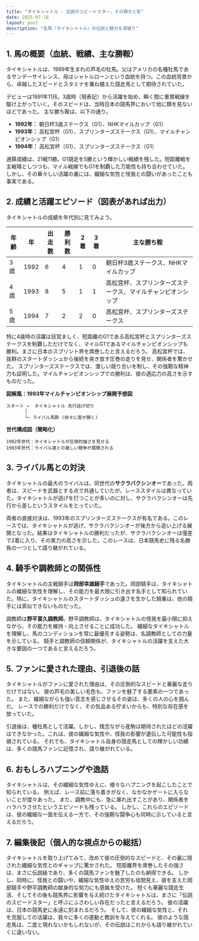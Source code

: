 ```yaml
---
title: "タイキシャトル - 伝説のスピードスター、その輝きと影"
date: 2025-07-16
layout: post
description: "名馬『タイキシャトル』の伝説と魅力を深堀り"
---
```


## 1. 馬の概要（血統、戦績、主な勝鞍）

タイキシャトルは、1989年生まれの芦毛の牡馬。父はアメリカの名種牡馬であるサンデーサイレンス、母はシャトルローンという血統を持つ。この血統背景から、卓越したスピードとスタミナを兼ね備えた競走馬として期待されていた。  

デビューは1991年11月。3歳時（現表記）から活躍を始め、瞬く間に重賞戦線を駆け上がっていく。そのスピードは、当時日本の競馬界において他に類を見ないほどであった。  主な勝ち鞍は、以下の通り。

* **1992年：** 朝日杯3歳ステークス（G1）、NHKマイルカップ（G1）
* **1993年：** 高松宮杯（G1）、スプリンターズステークス（G1）、マイルチャンピオンシップ（G1）
* **1994年：** 高松宮杯（G1）、スプリンターズステークス（G1）


通算成績は、21戦11勝。G1競走を5勝という輝かしい戦績を残した。短距離戦を主戦場としつつも、マイル戦線でもG1を制覇した万能性も持ち合わせていた。しかし、その華々しい活躍の裏には、繊細な気性と怪我との闘いがあったことも事実である。


## 2. 成績と活躍エピソード（図表があれば出力）

タイキシャトルの成績を年代別に見てみよう。

| 年齢 | 年 | 出走数 | 勝利数 | 2着 | 3着 | 主な勝ち鞍 |
|---|---|---|---|---|---|---|
| 3歳 | 1992 | 6 | 4 | 1 | 0 | 朝日杯3歳ステークス、NHKマイルカップ |
| 4歳 | 1993 | 8 | 5 | 1 | 1 | 高松宮杯、スプリンターズステークス、マイルチャンピオンシップ |
| 5歳 | 1994 | 7 | 2 | 2 | 0 | 高松宮杯、スプリンターズステークス |


特に4歳時の活躍は目覚ましく、短距離のG1である高松宮杯とスプリンターズステークスを制覇しただけでなく、マイルG1であるマイルチャンピオンシップも勝利。まさに日本のスプリント界を席巻したと言えるだろう。  高松宮杯では、抜群のスタートダッシュから後続を突き放す圧巻の走りを見せ、関係者を驚かせた。  スプリンターズステークスでは、激しい競り合いを制し、その強靭な精神力も証明した。マイルチャンピオンシップでの勝利は、彼の適応力の高さを示すものだった。

**図解風：1993年マイルチャンピオンシップ展開予想図**

```
スタート →  タイキシャトル 先行逃げ切り
       │
       └─ ライバル馬群 (徐々に差が開く)
```

**世代構成図（簡略化）**

```
1992年世代：タイキシャトルが圧倒的強さを見せる
1993年世代：ライバル達との激しい競争が展開される
```


## 3. ライバル馬との対決

タイキシャトルの最大のライバルは、同世代の**サクラバクシンオー**であった。両者は、スピードを武器とする点で共通していたが、レーススタイルは異なっていた。タイキシャトルが逃げを打つことが多いのに対し、サクラバクシンオーは先行から差しというスタイルをとっていた。

両者の直接対決は、1993年のスプリンターズステークスが有名である。このレースでは、タイキシャトルが逃げ、サクラバクシンオーが後方から追い上げる展開となった。結果はタイキシャトルの勝利だったが、サクラバクシンオーは僅差で2着に入り、その実力の高さを示した。このレースは、日本競馬史に残る名勝負の一つとして語り継がれている。


## 4. 騎手や調教師との関係性

タイキシャトルの主戦騎手は**岡部幸雄騎手**であった。岡部騎手は、タイキシャトルの繊細な気性を理解し、その能力を最大限に引き出す名手として知られていた。特に、タイキシャトルのスタートダッシュの速さを生かした騎乗は、他の騎手には真似できないものだった。

調教師は**野平富久調教師**。野平調教師は、タイキシャトルの怪我を最小限に抑えながら、その能力を維持・向上させることに成功した。  繊細なタイキシャトルを理解し、馬のコンディションを常に最優先する姿勢は、名調教師としての力量を示している。  騎手と調教師の信頼関係が、タイキシャトルの活躍を支えた大きな要因の一つであると言えるだろう。


## 5. ファンに愛された理由、引退後の話

タイキシャトルがファンに愛された理由は、その圧倒的なスピードと華麗な走りだけではない。  彼の芦毛の美しい毛色も、ファンを魅了する要素の一つであった。  また、繊細ながらも強い意志を感じさせるその姿は、多くの人の心を掴んだ。  レースでの勝利だけでなく、その気品ある佇まいからも、特別な存在感を放っていた。

引退後は、種牡馬として活躍。しかし、残念ながら産駒は期待されたほどの活躍はできなかった。これは、彼の繊細な気性や、怪我の影響が遺伝した可能性も指摘されている。  それでも、タイキシャトル自身の競走馬としての輝かしい功績は、多くの競馬ファンに記憶され、語り継がれている。


## 6. おもしろハプニングや逸話

タイキシャトルは、その繊細な気性ゆえに、様々なハプニングを起こしたことで知られている。  例えば、レース前に落ち着きがなく、なかなかゲートに入らないことが度々あった。  また、調教中にも、急に暴れ出すことがあり、関係者をハラハラさせたというエピソードも残っている。  しかし、これらのエピソードは、彼の繊細な一面を伝える一方で、その強靭な闘争心も同時に示していると言えるだろう。


## 7. 編集後記（個人的な視点からの総括）

タイキシャトルを取り上げてみて、改めて彼の圧倒的なスピードと、その裏に隠された繊細な気性とのギャップに驚かされた。  短距離界を席巻したその強さは、まさに伝説級であり、多くの競馬ファンを魅了したのも納得できる。  しかし、同時に、怪我との闘いや、繊細な気性ゆえの苦労も垣間見え、彼を支えた岡部騎手や野平調教師の献身的な努力にも感銘を受けた。  短くも華麗な競走生活、そしてその後も競馬界に影響を与え続けたタイキシャトルは、まさに「伝説のスピードスター」と呼ぶにふさわしい存在だったと言えるだろう。  彼の活躍は、日本の競馬史に永遠に刻まれるだろう。  そして、彼の繊細な気性と、それを克服しての活躍は、我々に多くの感動と教訓を与えてくれる。  彼のような競走馬は、二度と現れないかもしれないが、その伝説はこれからも語り継がれていくに違いない。
